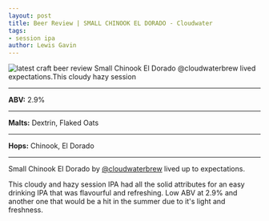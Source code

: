 ```yaml
---
layout: post
title: Beer Review | SMALL CHINOOK EL DORADO - Cloudwater
tags: 
- session ipa
author: Lewis Gavin
---
```


![latest craft beer review Small Chinook El Dorado @cloudwaterbrew lived expectations.This cloudy hazy session](https://instagram.fman1-1.fna.fbcdn.net/vp/d1006941cae43a1176643f936837e064/5C7F3ECB/t51.2885-15/sh0.08/e35/p750x750/43779202_245535026117092_7482609289220019212_n.jpg?ig_cache_key=MTg5MDY1MzAzMzU1NDIzNzYyNg%3D%3D.2)

***
**ABV:** 2.9%

***
**Malts:** Dextrin, Flaked Oats

***
**Hops:**    Chinook, El Dorado

***

Small Chinook El Dorado by [@cloudwaterbrew](https://instagram.com/cloudwaterbrew) lived up to expectations.

This cloudy and hazy session IPA had all the solid attributes for an easy drinking IPA that was flavourful and refreshing. Low ABV at 2.9% and another one that would be a hit in the summer due to it's light and freshness.